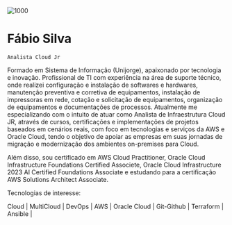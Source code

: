 ![1000](https://github.com/user-attachments/assets/2f2cb7a0-97f0-44ab-a31c-cbadd328848f)

# Fábio Silva

`Analista Cloud Jr`

Formado em Sistema de Informação (Unijorge), apaixonado por tecnologia e inovação.
Profissional de TI com experiência na área de suporte técnico, onde realizei configuração e instalação de softwares e hardwares, manutenção preventiva e corretiva de equipamentos, instalação de impressoras em rede, cotação e solicitação de equipamentos, organização de equipamentos e documentações de processos.
Atualmente me especializando com o intuito de atuar como Analista de Infraestrutura Cloud JR, através de cursos, certificações e implementações de projetos baseados em cenários reais, com foco em tecnologias e serviços da AWS e Oracle Cloud, tendo o objetivo de apoiar as empresas em suas jornadas de migração e modernização dos ambientes on-premises para Cloud.

Além disso, sou certificado em AWS Cloud Practitioner, Oracle Cloud Infrastructure Foundations Certified Associete, Oracle Cloud Infrastructure 2023 AI Certified Foundations Associate e estudando para a certificação AWS Solutions Architect Associate.


Tecnologias de interesse:

Cloud | MultiCloud | DevOps | AWS | Oracle Cloud | Git-Github | Terraform | Ansible |
